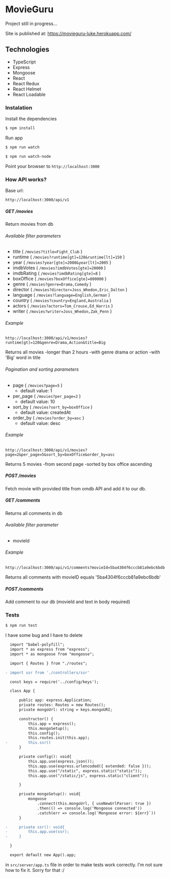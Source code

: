 # MovieGuru

Project still in progress...

Site is published at: https://movieguru-luke.herokuapp.com/

## Technologies

- TypeScript
- Express
- Mongoose
- React
- React Redux
- React Helmet
- React Loadable

### Instalation

Install the dependencies

```sh
$ npm install
```

Run app

```sh
$ npm run watch
```

```sh
$ npm run watch-node
```

Point your browser to `http://localhost:3000`


### How API works?

Base url:
```
http://localhost:3000/api/v1
```

##### GET /movies

 Return movies from db
###### Available filter parameters
 - title ( `/movies?title=Fight_Club` )
 - runtime ( `/movies?runtime[gt]=120&runtime[lt]=150` )
 - year ( `/movies?year[gte]=2000&year[lt]=2005` )
 - imdbVotes ( `/movies?imdbVotes[gte]=20000` )
 - imdbRating ( `/movies?imdbRating[gte]=8` )
 - boxOffice ( `/movies?boxOffice[gte]=800000` )
 - genre ( `/movies?genre=Drama,Comedy` )
 - director ( `/movies?director=Joss_Whedon,Eric_Dalton` )
 - language ( `/movies?language=English,German` )
 - country ( `/movies?country=England,Australia` )
 - actors ( `/movies?actors=Tom_Crouse,Ed_Harris` )
 - writer ( `/movies?writer=Joss_Whedon,Zak_Penn` )


 ###### Example

 ```
 http://localhost:3000/api/v1/movies?runtime[gt]=120&genre=Drama,Action&title=Big
 ```

 Returns all movies
 -longer than 2 hours
 -with genre drama or action
 -with 'Big' word in title

###### Pagination and sorting parameters

- page ( `/movies?page=5` )
    - default value: 1
- per_page ( `/movies?per_page=2` )
  - default value: 10
- sort_by ( `/movies?sort_by=boxOffice` )
  - default value: createdAt
- order_by ( `/movies?order_by=asc` )
  - default value: desc

 ###### Example

 ```
 http://localhost:3000/api/v1/movies?page=2&per_page=5&sort_by=boxOffice&order_by=asc
 ```

 Returns 5 movies
 -from second page
 -sorted by box office ascending



 ##### POST /movies
 Fetch movie with provided title from omdb API and add it to our db.

 ##### GET /comments

 Returns all comments in db

 ###### Available filter parameter
 - movieId

 ###### Example

 ```
 http://localhost:3000/api/v1/comments?movieId=5ba4304f6cccb81a9ebc6bdb
 ```

 Returns all comments with movieID equals '5ba4304f6cccb81a9ebc6bdb'


 ##### POST /comments

 Add comment to our db (movieId and text in body required)

### Tests

```sh
$ npm run test
```

I have some bug and I have to delete

```diff
  import "babel-polyfill";
  import * as express from "express";
  import * as mongoose from "mongoose";

  import { Routes } from "./routes";

- import ssr from './controllers/ssr'

  const keys = require('../config/keys');

  class App {

      public app: express.Application;
      private routes: Routes = new Routes();
      private mongoUrl: string = keys.mongoURI;

      constructor() {
          this.app = express();
          this.mongoSetup();
          this.config();
          this.routes.init(this.app);
-         this.ssr()
      }

      private config(): void{
          this.app.use(express.json());
          this.app.use(express.urlencoded({ extended: false }));
          this.app.use("/static", express.static("static"));
          this.app.use("/static/js", express.static("client"));

      }

      private mongoSetup(): void{
          mongoose
              .connect(this.mongoUrl, { useNewUrlParser: true })
              .then(() => console.log('Mongoose connected'))
              .catch(err => console.log(`Mongoose error: ${err}`))
      }

-     private ssr(): void{
-         this.app.use(ssr);
-     }

  }

  export default new App().app;

```

in `src/server/app.ts` file in order to make tests work correctly.
I'm not sure how to fix it. Sorry for that :/
